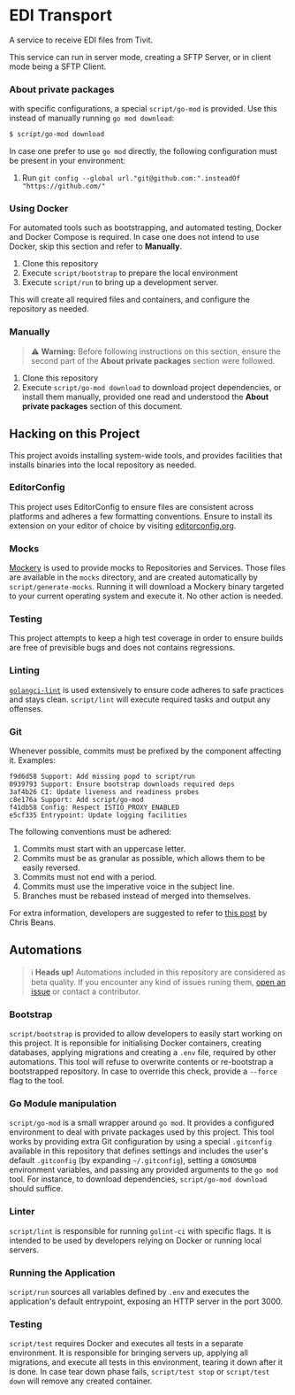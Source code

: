 # EDI Transport

A service to receive EDI files from Tivit.

This service can run in server mode, creating a SFTP Server, or in client mode
being a SFTP Client.

### About private packages
with specific configurations, a special `script/go-mod` is provided. Use
this instead of manually running `go mod download`:

```bash
$ script/go-mod download
```

In case one prefer to use `go mod` directly, the following configuration must
be present in your environment:

1. Run `git config --global url."git@github.com:".insteadOf "https://github.com/"`

### Using Docker
For automated tools such as bootstrapping, and automated testing,
Docker and Docker Compose is required. In case one does not intend to use
Docker, skip this section and refer to **Manually**.

1. Clone this repository
2. Execute `script/bootstrap` to prepare the local environment
3. Execute `script/run` to bring up a development server.

This will create all required files and containers, and configure the repository
as needed.

### Manually

> :warning: **Warning:** Before following instructions on this section, ensure
the second part of the **About private packages** section were followed.

1. Clone this repository
6. Execute `script/go-mod download` to download project dependencies, or install
them manually, provided one read and understood the **About private packages**
section of this document.

## Hacking on this Project

This project avoids installing system-wide tools, and provides facilities that
installs binaries into the local repository as needed.

### EditorConfig
This project uses EditorConfig to ensure files are consistent across platforms
and adheres a few formatting conventions. Ensure to install its extension on
your editor of choice by visiting [editorconfig.org](https://editorconfig.org).

### Mocks
[Mockery](https://github.com/vektra/mockery) is used to provide mocks to
Repositories and Services. Those files are available in the `mocks` directory,
and are created automatically by `script/generate-mocks`. Running it will
download a Mockery binary targeted to your current operating system and execute
it. No other action is needed.

### Testing
This project attempts to keep a high test coverage in order to ensure builds
are free of previsible bugs and does not contains regressions.

### Linting
[`golangci-lint`](https://github.com/golangci/golangci-lint) is used extensively
to ensure code adheres to safe practices and stays clean. `script/lint` will
execute required tasks and output any offenses.

### Git
Whenever possible, commits must be prefixed by the component affecting it.
Examples:

```
f9d6d58 Support: Add missing popd to script/run
0939793 Support: Ensure bootstrap downloads required deps
3af4b26 CI: Update liveness and readiness probes
c8e176a Support: Add script/go-mod
f41db58 Config: Respect ISTIO_PROXY_ENABLED
e5cf335 Entrypoint: Update logging facilities
```

The following conventions must be adhered:

1. Commits must start with an uppercase letter.
2. Commits must be as granular as possible, which allows them to be easily
reversed.
3. Commits must not end with a period.
3. Commits must use the imperative voice in the subject line.
4. Branches must be rebased instead of merged into themselves.

For extra information, developers are suggested to refer to [this post](https://chris.beams.io/posts/git-commit/#seven-rules)
by Chris Beans.


## Automations

> ℹ️ **Heads up!** Automations included in this repository are considered as
beta quality. If you encounter any kind of issues runing them, [open an issue](issues/new)
or contact a contributor.

### Bootstrap
`script/bootstrap` is provided to allow developers to easily start working on
this project. It is reponsible for initialising Docker containers, creating
databases, applying migrations and creating a `.env` file, required by other
automations.
This tool will refuse to overwrite contents or re-bootstrap a bootstrapped
repository. In case to override this check, provide a `--force` flag to the
tool.

### Go Module manipulation
`script/go-mod` is a small wrapper around `go mod`. It provides a configured
environment to deal with private packages used by this project.
This tool works by providing extra Git configuration by using a special
`.gitconfig` available in this repository that defines settings and includes
the user's default `.gitconfig` (by expanding `~/.gitconfig`), setting a
`GONOSUMDB` environment variables, and passing any provided arguments to the
`go mod` tool.
For instance, to download dependencies, `script/go-mod download` should suffice.

### Linter
`script/lint` is responsible for running `golint-ci` with specific flags. It is
intended to be used by developers relying on Docker or running local servers.

### Running the Application
`script/run` sources all variables defined by `.env` and executes the
application's default entrypoint, exposing an HTTP server in the port 3000.

### Testing
`script/test` requires Docker and executes all tests in a separate environment.
It is responsible for bringing servers up, applying all migrations, and execute
all tests in this environment, tearing it down after it is done. In case tear
down phase fails, `script/test stop` or `script/test down` will remove any
created container.
